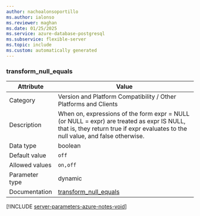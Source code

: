 ```yaml
---
author: nachoalonsoportillo
ms.author: ialonso
ms.reviewer: maghan
ms.date: 01/25/2025
ms.service: azure-database-postgresql
ms.subservice: flexible-server
ms.topic: include
ms.custom: automatically generated
---
```

### transform_null_equals

| Attribute | Value |
| --- | --- |
| Category | Version and Platform Compatibility / Other Platforms and Clients |
| Description | When on, expressions of the form expr = NULL (or NULL = expr) are treated as expr IS NULL, that is, they return true if expr evaluates to the null value, and false otherwise. |
| Data type | boolean |
| Default value | `off` |
| Allowed values | `on,off` |
| Parameter type | dynamic |
| Documentation | [transform_null_equals](https://www.postgresql.org/docs/13/runtime-config-compatible.html#GUC-TRANSFORM-NULL-EQUALS) |


[!INCLUDE [server-parameters-azure-notes-void](./server-parameters-azure-notes-void.md)]



